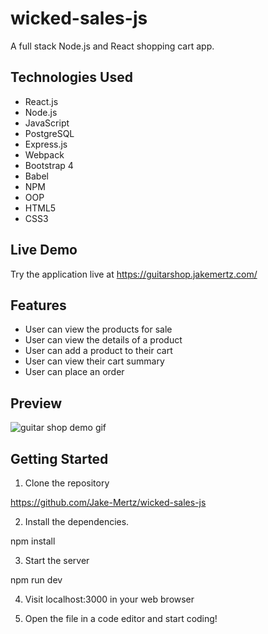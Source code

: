 # wicked-sales-js
A full stack Node.js and React shopping cart app.

## Technologies Used

- React.js
- Node.js
- JavaScript
- PostgreSQL
- Express.js
- Webpack
- Bootstrap 4
- Babel
- NPM
- OOP
- HTML5
- CSS3

## Live Demo

Try the application live at https://guitarshop.jakemertz.com/

## Features

- User can view the products for sale
- User can view the details of a product
- User can add a product to their cart
- User can view their cart summary
- User can place an order

## Preview

![guitar shop demo gif](guitarshop-demo-github.gif)

## Getting Started

1. Clone the repository

  https://github.com/Jake-Mertz/wicked-sales-js

2. Install the dependencies.

  npm install

3. Start the server

  npm run dev

4. Visit localhost:3000 in your web browser

5. Open the file in a code editor and start coding!
